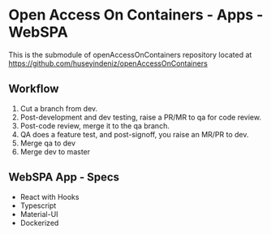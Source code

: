 # Open Access On Containers - Apps - WebSPA
This is the submodule of openAccessOnContainers repository located at https://github.com/huseyindeniz/openAccessOnContainers

## Workflow

1. Cut a branch from dev.
2. Post-development and dev testing, raise a PR/MR to qa for code review.
3. Post-code review, merge it to the qa branch.
4. QA does a feature test, and post-signoff, you raise an MR/PR to dev.
5. Merge qa to dev
6. Merge dev to master

## WebSPA App - Specs
- React with Hooks
- Typescript
- Material-UI
- Dockerized
